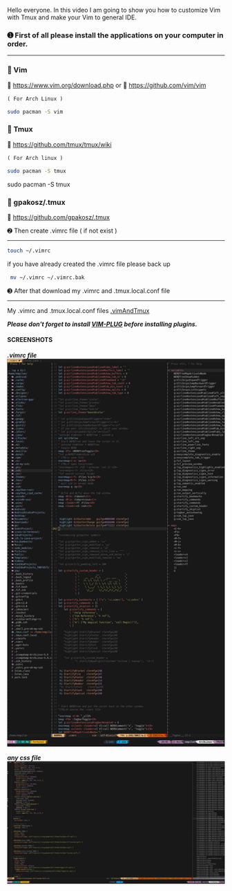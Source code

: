 Hello everyone. In this video I am going to show you how to customize Vim with Tmux and make your Vim to general IDE.

### ➊ First of all please install the applications on your computer in order. ###

---


### 🔽 Vim ###
🔹 https://www.vim.org/download.php
     or
🔹 https://github.com/vim/vim


    ( For Arch Linux )
``` bash
sudo pacman -S vim
```
### 🔽 Tmux ###
🔹 https://github.com/tmux/tmux/wiki

    ( For Arch linux ) 
```bash
sudo pacman -S tmux

```

  sudo pacman -S tmux

### 🔽  gpakosz/.tmux ###
🔹 https://github.com/gpakosz/.tmux

➋ Then create .vimrc file ( if not exist )

---


```bash
touch ~/.vimrc

```

 if you have already created the .vimrc file please back up

```bash
 mv ~/.vimrc ~/.vimrc.bak
```

➌ After that download my .vimrc and .tmux.local.conf file 

---


 My .vimrc and .tmux.local.conf files
[.vimAndTmux](https://github.com/Mestane/.vimAndTmux.git)


**_Please don't forget to install [VIM-PLUG](https://github.com/junegunn/vim-plug) before installing plugins._**


#### SCREENSHOTS ####

**_.vimrc file_**
<img src="https://github.com/Mestane/.vimAndTmux/blob/master/ScreenShots/vimrc.png">

**_any css file_**
<img src="https://github.com/Mestane/.vimAndTmux/blob/master/ScreenShots/css.png">
